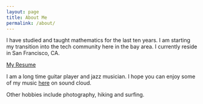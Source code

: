 ```yaml
---
layout: page
title: About Me
permalink: /about/
---
```


I have studied and taught mathematics for the last ten years. I am starting my transition into the tech community here in the bay area. I currently reside in San Francisco, CA.

[My Resume]( /assets/resume.pdf )


I am a long time guitar player and jazz musician. I hope you can enjoy some of my music [here][jekyll] on sound cloud.

Other hobbies include photography, hiking and surfing.



[jekyll]: https://soundcloud.com/matthewstaley/sets/therapy-guitar-etudes
